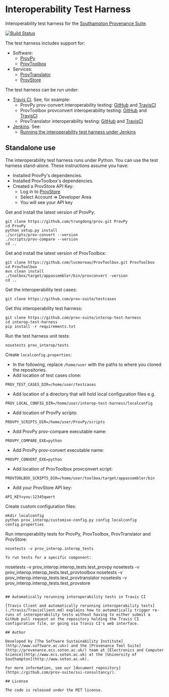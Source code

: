 # Interoperability Test Harness

Interoperability test harness for the [Southampton Provenance Suite](https://provenance.ecs.soton.ac.uk).

[![Build Status](https://travis-ci.org/mikej888/provtoolsuite-interop-test-harness.svg)](https://travis-ci.org/mikej888/provtoolsuite-interop-test-harness)

The test harness includes support for:

* Software:
  - [ProvPy](https://github.com/trungdong/prov)
  - [ProvToolbox](https://github.com/lucmoreau/ProvToolbox)
* Services:
  - [ProvTranslator](https://provenance.ecs.soton.ac.uk/validator/view/translator.html)
  - [ProvStore](https://provenance.ecs.soton.ac.uk/store/)

The test harness can be run under:

* [Travis CI](https://travis-ci.org). See, for example:
  - ProvPy prov-convert interoperability testing: [GitHub](https://github.com/mikej888/provtoolsuite-provpy-interop-job) and [TravisCI](https://travis-ci.org/mikej888/provtoolsuite-provpy-interop-job)
  - ProvToolbox provconvert interoperability testing: [GitHub](https://github.com/mikej888/provtoolsuite-provtoolbox-interop-job) and [TravisCI](https://travis-ci.org/mikej888/provtoolsuite-provtoolbox-interop-job)
  - ProvTranslator interoperability testing: [GitHub](https://github.com/mikej888/provtoolsuite-provtranslator-interop-job) and [TravisCI](https://travis-ci.org/mikej888/provtoolsuite-provtranslator-interop-job)
* [Jenkins](https://jenkins-ci.org). See:
  - [Running the interoperability test harness under Jenkins](./Jenkins.md)

## Standalone use

The interoperability test harness runs under Python. You can use the test harness stand-alone. These instructions assume you have:

* Installed ProvPy's dependencies.
* Installed ProvToolbox's dependencies.
* Created a ProvStore API Key:
  - Log in to [ProvStore](https://provenance.ecs.soton.ac.uk/store)
  - Select Account => Developer Area
  - You will see your API key

Get and install the latest version of ProvPy:

```
git clone https://github.com/trungdong/prov.git ProvPy
cd ProvPy
python setup.py install
./scripts/prov-convert --version
./scripts/prov-compare --version
cd ..
```

Get and install the latest version of ProvToolbox:

```
git clone https://github.com/lucmoreau/ProvToolbox.git ProvToolbox
cd ProvToolbox
mvn clean install
./toolbox/target/appassembler/bin/provconvert -version
cd ..
```

Get the interoperability test cases:

```
git clone https://github.com/prov-suite/testcases
```

Get this interoperability test harness:

```
git clone https://github.com/prov-suite/interop-test-harness
cd interop-test-harness
pip install -r requirements.txt
```

Run the test harness unit tests:

```
nosetests prov_interop/tests
```

Create ``localconfig.properties``:

* In the following, replace ``/home/user`` with the paths to where you cloned the repositories.
* Add location of test cases clone:

```
PROV_TEST_CASES_DIR=/home/user/testcases
```

* Add location of a directory that will hold local configuration files e.g.

```
PROV_LOCAL_CONFIG_DIR=/home/user/interop-test-harness/localconfig
```

* Add location of ProvPy scripts:

```
PROVPY_SCRIPTS_DIR=/home/user/ProvPy/scripts
```

* Add ProvPy prov-compare executable name:

```
PROVPY_COMPARE_EXE=python
```

* Add ProvPy prov-convert executable name:

```
PROVPY_CONVERT_EXE=python
```

* Add location of ProvToolbox provconvert script:

```
PROVTOOLBOX_SCRIPTS_DIR=/home/user/toolbox/target/appassembler/bin
```

* Add your ProvStore API key:

```
API_KEY=you:12345qwert
```

Create custom configuration files:

```
mkdir localconfig
python prov_interop/customise-config.py config localconfig config.properties
```

Run interoperability tests for ProvPy, ProvToolbox, ProvTranslator and ProvStore:

```
nosetests -v prov_interop.interop_tests

To run tests for a specific component:

```
nosetests -v prov_interop.interop_tests.test_provpy
nosetests -v prov_interop.interop_tests.test_provtoolbox
nosetests -v prov_interop.interop_tests.test_provtranslator
nosetests -v prov_interop.interop_tests.test_provstore
```

## Automatically rerunning interoperability tests in Travis CI

[Travis Client and automatically rerunning interoperability tests](./travis/TravisClient.md) explains how to automatically trigger re-runs of interoperability tests without having to either submit a GitHub pull request on the repository holding the Travis CI configuration file, or going via Travis CI's web interface.

## Author

Developed by [The Software Sustainability Institute](http://www.software.ac.uk>) and the [Provenance Tool Suite](http://provenance.ecs.soton.ac.uk/) team at [Electronics and Computer Science](http://www.ecs.soton.ac.uk) at the [University of Southampton](http://www.soton.ac.uk).

For more information, see our [document repository](https://github.com/prov-suite/ssi-consultancy/).

## License

The code is released under the MIT license.
